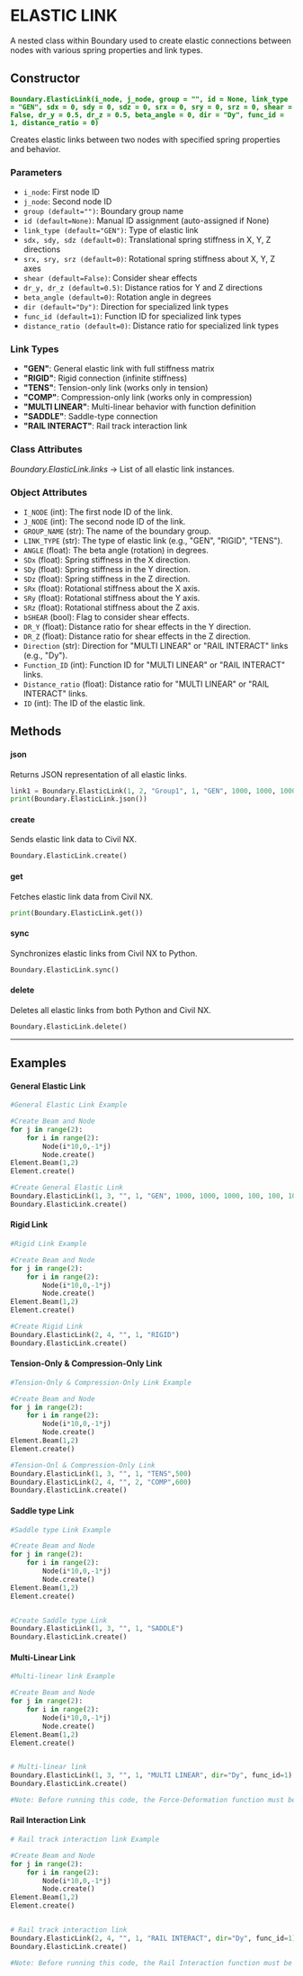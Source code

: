 # ELASTIC LINK

A nested class within Boundary used to create elastic connections between nodes with various spring properties and link types.

## Constructor
**<font color="green">`Boundary.ElasticLink(i_node, j_node, group = "", id = None, link_type = "GEN", sdx = 0, sdy = 0, sdz = 0, srx = 0, sry = 0, srz = 0, shear = False, dr_y = 0.5, dr_z = 0.5, beta_angle = 0, dir = "Dy", func_id = 1, distance_ratio = 0)`</font>**

Creates elastic links between two nodes with specified spring properties and behavior.


### Parameters
* `i_node`: First node ID
* `j_node`: Second node ID
* `group (default="")`: Boundary group name
* `id (default=None)`: Manual ID assignment (auto-assigned if None)
* `link_type (default="GEN")`: Type of elastic link
* `sdx, sdy, sdz (default=0)`: Translational spring stiffness in X, Y, Z directions
* `srx, sry, srz (default=0)`: Rotational spring stiffness about X, Y, Z axes
* `shear (default=False)`: Consider shear effects
* `dr_y, dr_z (default=0.5)`: Distance ratios for Y and Z directions
* `beta_angle (default=0)`: Rotation angle in degrees
* `dir (default="Dy")`: Direction for specialized link types
* `func_id (default=1)`: Function ID for specialized link types
* `distance_ratio (default=0)`: Distance ratio for specialized link types

### Link Types
* **"GEN"**: General elastic link with full stiffness matrix
* **"RIGID"**: Rigid connection (infinite stiffness)
* **"TENS"**: Tension-only link (works only in tension)
* **"COMP"**: Compression-only link (works only in compression)
* **"MULTI LINEAR"**: Multi-linear behavior with function definition
* **"SADDLE"**: Saddle-type connection
* **"RAIL INTERACT"**: Rail track interaction link

### Class Attributes
*Boundary.ElasticLink.links* -> List of all elastic link instances.


### Object Attributes
* `I_NODE` (int): The first node ID of the link.
* `J_NODE` (int): The second node ID of the link.
* `GROUP_NAME` (str): The name of the boundary group.
* `LINK_TYPE` (str): The type of elastic link (e.g., "GEN", "RIGID", "TENS").
* `ANGLE` (float): The beta angle (rotation) in degrees.
* `SDx` (float): Spring stiffness in the X direction.
* `SDy` (float): Spring stiffness in the Y direction.
* `SDz` (float): Spring stiffness in the Z direction.
* `SRx` (float): Rotational stiffness about the X axis.
* `SRy` (float): Rotational stiffness about the Y axis.
* `SRz` (float): Rotational stiffness about the Z axis.
* `bSHEAR` (bool): Flag to consider shear effects.
* `DR_Y` (float): Distance ratio for shear effects in the Y direction.
* `DR_Z` (float): Distance ratio for shear effects in the Z direction.
* `Direction` (str): Direction for "MULTI LINEAR" or "RAIL INTERACT" links (e.g., "Dy").
* `Function_ID` (int): Function ID for "MULTI LINEAR" or "RAIL INTERACT" links.
* `Distance_ratio` (float): Distance ratio for "MULTI LINEAR" or "RAIL INTERACT" links.
* `ID` (int): The ID of the elastic link.


## Methods

#### json
Returns JSON representation of all elastic links.

```py
link1 = Boundary.ElasticLink(1, 2, "Group1", 1, "GEN", 1000, 1000, 1000)
print(Boundary.ElasticLink.json())
```

#### create
Sends elastic link data to Civil NX.

```py
Boundary.ElasticLink.create()
```

#### get
Fetches elastic link data from Civil NX.

```py
print(Boundary.ElasticLink.get())
```

#### sync
Synchronizes elastic links from Civil NX to Python.

```py
Boundary.ElasticLink.sync()
```

#### delete
Deletes all elastic links from both Python and Civil NX.

```py
Boundary.ElasticLink.delete()
```

---









## Examples

#### General Elastic Link
```py
#General Elastic Link Example

#Create Beam and Node
for j in range(2):
    for i in range(2):
        Node(i*10,0,-1*j)
        Node.create()
Element.Beam(1,2)
Element.create()

#Create General Elastic Link    
Boundary.ElasticLink(1, 3, "", 1, "GEN", 1000, 1000, 1000, 100, 100, 100)
Boundary.ElasticLink.create()
```

#### Rigid Link
```py
#Rigid Link Example

#Create Beam and Node
for j in range(2):
    for i in range(2):
        Node(i*10,0,-1*j)
        Node.create()
Element.Beam(1,2)
Element.create()

#Create Rigid Link    
Boundary.ElasticLink(2, 4, "", 1, "RIGID")
Boundary.ElasticLink.create()

```

#### Tension-Only & Compression-Only Link
```py
#Tension-Only & Compression-Only Link Example

#Create Beam and Node
for j in range(2):
    for i in range(2):
        Node(i*10,0,-1*j)
        Node.create()
Element.Beam(1,2)
Element.create()

#Tension-Onl & Compression-Only Link    
Boundary.ElasticLink(1, 3, "", 1, "TENS",500)
Boundary.ElasticLink(2, 4, "", 2, "COMP",600)
Boundary.ElasticLink.create()
```

#### Saddle type Link
```py
#Saddle type Link Example

#Create Beam and Node
for j in range(2):
    for i in range(2):
        Node(i*10,0,-1*j)
        Node.create()
Element.Beam(1,2)
Element.create()


#Create Saddle type Link    
Boundary.ElasticLink(1, 3, "", 1, "SADDLE")
Boundary.ElasticLink.create()

```

#### Multi-Linear Link
```py
#Multi-linear link Example

#Create Beam and Node
for j in range(2):
    for i in range(2):
        Node(i*10,0,-1*j)
        Node.create()
Element.Beam(1,2)
Element.create()


# Multi-linear link
Boundary.ElasticLink(1, 3, "", 1, "MULTI LINEAR", dir="Dy", func_id=1)
Boundary.ElasticLink.create()

#Note: Before running this code, the Force-Deformation function must be created in Civil NX to avoid any errors.

```

#### Rail Interaction Link
```py
# Rail track interaction link Example

#Create Beam and Node
for j in range(2):
    for i in range(2):
        Node(i*10,0,-1*j)
        Node.create()
Element.Beam(1,2)
Element.create()


# Rail track interaction link
Boundary.ElasticLink(2, 4, "", 1, "RAIL INTERACT", dir="Dy", func_id=1)
Boundary.ElasticLink.create()

#Note: Before running this code, the Rail Interaction function must be created in Civil NX to avoid any errors.
```
